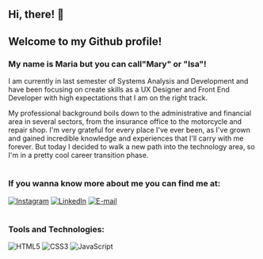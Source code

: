 ## Hi, there! 👋
## Welcome to my Github profile!
### My name is Maria but you can call"Mary" or "Isa"!

I am currently in last semester of Systems Analysis and Development and have been focusing on create skills as a UX Designer and Front End Developer with high expectations that I am on the right track.

My professional background boils down to the administrative and financial area in several sectors, from the insurance office to the motorcycle and repair shop. I'm very grateful for every place I've ever been, as I've grown and gained incredible knowledge and experiences that I'll carry with me forever. But today I decided to walk a new path into the technology area, so I'm in a pretty cool career transition phase.

#

### If you wanna know more about me you can find me at: 
[![Instagram](https://img.shields.io/badge/-Instagram-%23E4405F?style=for-the-badge&logo=instagram&logoColor=white)](https://www.instagram.com/pwr.mary/)
[![LinkedIn](https://img.shields.io/badge/-LinkedIn-%230077B5?style=for-the-badge&logo=linkedin&logoColor=white)](https://www.linkedin.com/in/mariaisarocha/)
[![E-mail](https://img.shields.io/badge/-Email-000?style=for-the-badge&logo=microsoft-outlook&logoColor=#ea2823)](mailto:m.isabelarocha@gmail.com)

#

### Tools and Technologies:
![HTML5](https://img.shields.io/badge/HTML-000?style=for-the-badge&logo=html5&logoColor=30A3DC)
![CSS3](https://img.shields.io/badge/CSS3-000?style=for-the-badge&logo=css3&logoColor=E94D5F)
![JavaScript](https://img.shields.io/badge/JavaScript-000?style=for-the-badge&logo=javascript&logoColor=#ffe300)

